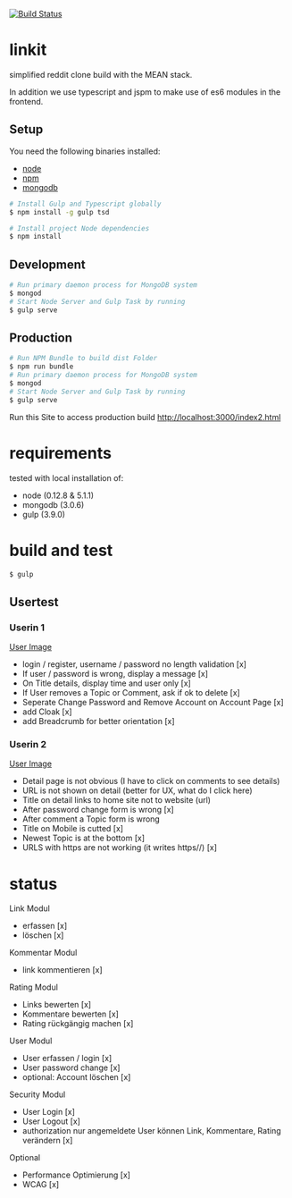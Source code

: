 [![Build Status](https://travis-ci.org/munxar/reddit.svg?branch=master)](https://travis-ci.org/munxar/reddit)

# linkit
simplified reddit clone build with the MEAN stack.

In addition we use typescript and jspm to make use of es6 modules in the frontend.

## Setup
You need the following binaries installed:
- [node](https://nodejs.org/)
- [npm](https://www.npmjs.com/)
- [mongodb](https://docs.mongodb.org/manual/tutorial/install-mongodb-on-os-x/)

```sh
# Install Gulp and Typescript globally
$ npm install -g gulp tsd

# Install project Node dependencies
$ npm install
```

## Development
```sh
# Run primary daemon process for MongoDB system
$ mongod
# Start Node Server and Gulp Task by running
$ gulp serve
```

## Production
```sh
# Run NPM Bundle to build dist Folder
$ npm run bundle
# Run primary daemon process for MongoDB system
$ mongod
# Start Node Server and Gulp Task by running
$ gulp serve
```
Run this Site to access production build [http://localhost:3000/index2.html](http://localhost:3000/index2.html)

# requirements
tested with local installation of:
 - node (0.12.8 & 5.1.1)
 - mongodb (3.0.6)
 - gulp (3.9.0)

# build and test
```sh
$ gulp
```

## Usertest

### Userin 1
[User Image](usertest/userin1jpg)
- login / register, username / password no length validation [x]
- If user / password is wrong, display a message [x]
- On Title details, display time and user only [x]
- If User removes a Topic or Comment, ask if ok to delete  [x]
- Seperate Change Password and Remove Account on Account Page [x]
- add Cloak [x]
- add Breadcrumb for better orientation [x]

### Userin 2
[User Image](usertest/userin2.jpg)
- Detail page is not obvious (I have to click on comments to see details)
- URL is not shown on detail (better for UX, what do I click here)
- Title on detail links to home site not to website (url)
- After password change form is wrong [x]
- After comment a Topic form is wrong
- Title on Mobile is cutted [x]
- Newest Topic is at the bottom [x]
- URLS with https are not working (it writes https//) [x]


# status
Link Modul
- erfassen [x]
- löschen [x]

Kommentar Modul
- link kommentieren [x]


Rating Modul
- Links bewerten [x]
- Kommentare bewerten [x]
- Rating rückgängig machen [x]

User Modul
- User erfassen / login [x]
- User password change [x]
- optional: Account löschen [x]

Security Modul
- User Login [x]
- User Logout [x]
- authorization nur angemeldete User können Link, Kommentare, Rating verändern [x]

Optional
- Performance Optimierung [x]
- WCAG [x]
